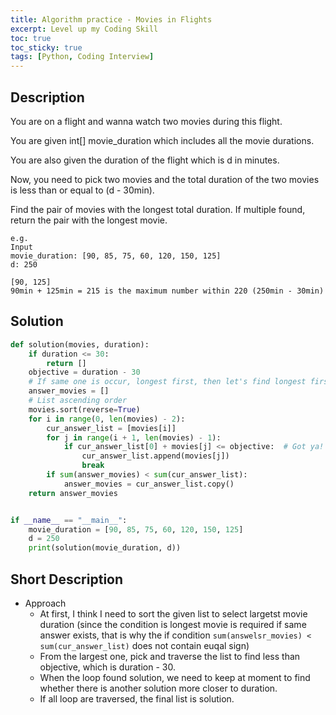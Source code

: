 ```yaml
---
title: Algorithm practice - Movies in Flights
excerpt: Level up my Coding Skill
toc: true
toc_sticky: true
tags: [Python, Coding Interview]
---
```


Description
-------

You are on a flight and wanna watch two movies during this flight.

You are given int[] movie_duration which includes all the movie durations.

You are also given the duration of the flight which is d in minutes.

Now, you need to pick two movies and the total duration of the two movies is less than or equal to (d - 30min).

Find the pair of movies with the longest total duration. If multiple found, return the pair with the longest movie.

```
e.g.
Input
movie_duration: [90, 85, 75, 60, 120, 150, 125]
d: 250
```

```
[90, 125]
90min + 125min = 215 is the maximum number within 220 (250min - 30min)
```

Solution
-----------

```Python
def solution(movies, duration):
    if duration <= 30:
        return []
    objective = duration - 30
    # If same one is occur, longest first, then let's find longest first
    answer_movies = []
    # List ascending order
    movies.sort(reverse=True)
    for i in range(0, len(movies) - 2):
        cur_answer_list = [movies[i]]
        for j in range(i + 1, len(movies) - 1):
            if cur_answer_list[0] + movies[j] <= objective:  # Got ya!
                cur_answer_list.append(movies[j])
                break
        if sum(answer_movies) < sum(cur_answer_list):
            answer_movies = cur_answer_list.copy()
    return answer_movies


if __name__ == "__main__":
    movie_duration = [90, 85, 75, 60, 120, 150, 125]
    d = 250
    print(solution(movie_duration, d))

```

Short Description
----------

- Approach
  - At first, I think I need to sort the given list to select largetst movie duration (since the condition is longest movie is required if same answer exists, that is why the if condition `sum(answelsr_movies) < sum(cur_answer_list)` does not contain euqal sign)
  - From the largest one, pick and traverse the list to find less than objective, which is duration - 30.
  - When the loop found solution, we need to keep at moment to find whether there is another solution more closer to duration.
  - If all loop are traversed, the final list is solution.